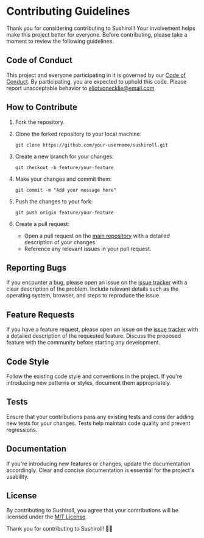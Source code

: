 # Contributing Guidelines

Thank you for considering contributing to Sushiroll! Your involvement helps make this project better for everyone. Before contributing, please take a moment to review the following guidelines.

## Code of Conduct

This project and everyone participating in it is governed by our [Code of Conduct](CODE_OF_CONDUCT.md). By participating, you are expected to uphold this code. Please report unacceptable behavior to [eliotvonecklie@email.com](mailto:eliotvonecklie@email.com).

## How to Contribute

1. Fork the repository.

2. Clone the forked repository to your local machine:
    ```
    git clone https://github.com/your-username/sushiroll.git
    ```

3. Create a new branch for your changes:
    ```
    git checkout -b feature/your-feature
    ```

4. Make your changes and commit them:
    ```
    git commit -m "Add your message here"
    ```

5. Push the changes to your fork:
    ```
    git push origin feature/your-feature
    ```

6. Create a pull request:
    - Open a pull request on the [main repository](https://github.com/nozo-tech/sushiroll) with a detailed description of your changes.
    - Reference any relevant issues in your pull request.

## Reporting Bugs

If you encounter a bug, please open an issue on the [issue tracker](https://github.com/nozo-tech/sushiroll/issues) with a clear description of the problem. Include relevant details such as the operating system, browser, and steps to reproduce the issue.

## Feature Requests

If you have a feature request, please open an issue on the [issue tracker](https://github.com/nozo-tech/sushiroll/issues) with a detailed description of the requested feature. Discuss the proposed feature with the community before starting any development.

## Code Style

Follow the existing code style and conventions in the project. If you're introducing new patterns or styles, document them appropriately.

## Tests

Ensure that your contributions pass any existing tests and consider adding new tests for your changes. Tests help maintain code quality and prevent regressions.

## Documentation

If you're introducing new features or changes, update the documentation accordingly. Clear and concise documentation is essential for the project's usability.

## License

By contributing to Sushiroll, you agree that your contributions will be licensed under the [MIT License](LICENSE).

Thank you for contributing to Sushiroll! 🍣🚀

